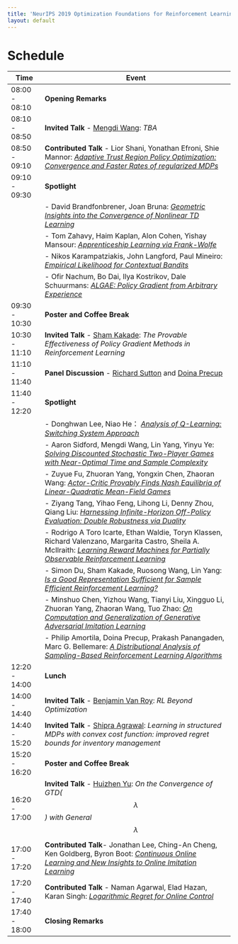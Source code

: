 ```yaml
---
title: 'NeurIPS 2019 Optimization Foundations for Reinforcement Learning Workshop'
layout: default
---
```


# Schedule

| Time    | Event |
| ------- | -------- |
| 08:00 - 08:10 | **Opening Remarks** |
| 08:10 - 08:50 | **Invited Talk** - [Mengdi Wang][mengdi]: *TBA*|
| 08:50 - 09:10 | **Contributed Talk** - Lior Shani, Yonathan Efroni, Shie Mannor: <a href="assets/accepted_papers/2.pdf">*Adaptive Trust Region Policy Optimization: Convergence and Faster Rates of regularized MDPs*</a> |
| 09:10 - 09:30 | **Spotlight** |
| | - David Brandfonbrener, Joan Bruna: <a href="assets/accepted_papers/7.pdf">*Geometric Insights into the Convergence of Nonlinear TD Learning*</a>|
| | - Tom Zahavy, Haim Kaplan, Alon Cohen, Yishay Mansour: <a href="assets/accepted_papers/10.pdf">*Apprenticeship Learning via Frank-Wolfe*</a>|	
| | - Nikos Karampatziakis, John Langford, Paul Mineiro: <a href="assets/accepted_papers/22.pdf">*Empirical Likelihood for Contextual Bandits*</a>|
| | - Ofir Nachum, Bo Dai, Ilya  Kostrikov, Dale  Schuurmans: <a href="assets/accepted_papers/44.pdf">*ALGAE: Policy Gradient from Arbitrary Experience*</a>	|
| 09:30 - 10:30 | **Poster and Coffee Break** |
| 10:30 - 11:10 | **Invited Talk** - [Sham Kakade][sham]: *The Provable Effectiveness of Policy Gradient Methods in Reinforcement Learning*|
| 11:10 - 11:40 | **Panel Discussion** - [Richard Sutton][rich] and [Doina Precup][doina] |
| 11:40 - 12:20 | **Spotlight** |
| | - Donghwan Lee, Niao He： <a href="assets/accepted_papers/27.pdf">*Analysis of Q-Learning: Switching System Approach*</a>|
| | - Aaron Sidford, Mengdi Wang, Lin Yang, Yinyu Ye: <a href="assets/accepted_papers/33.pdf">*Solving Discounted Stochastic Two-Player Games with Near-Optimal Time and Sample Complexity*</a>|
| | - Zuyue Fu, Zhuoran Yang, Yongxin Chen, Zhaoran Wang: <a href="assets/accepted_papers/42.pdf">*Actor-Critic Provably Finds Nash Equilibria of Linear-Quadratic Mean-Field Games*</a>|
| | - Ziyang Tang, Yihao Feng, Lihong Li, Denny Zhou, Qiang Liu: <a href="assets/accepted_papers/48.pdf">*Harnessing Infinite-Horizon Off-Policy Evaluation: Double Robustness via Duality*</a>|
| | - Rodrigo A Toro Icarte, Ethan Waldie, Toryn  Klassen,  Richard Valenzano, Margarita  Castro, Sheila A.  McIlraith: <a href="assets/accepted_papers/49.pdf">*Learning Reward Machines for Partially Observable Reinforcement Learning*</a>|	
| | - Simon Du, Sham Kakade, Ruosong Wang, Lin Yang: <a href="assets/accepted_papers/53.pdf">*Is a Good Representation Sufficient for Sample Efficient Reinforcement Learning?*</a>|
| | - Minshuo Chen, Yizhou Wang, Tianyi  Liu, Xingguo Li, Zhuoran Yang, Zhaoran Wang, Tuo Zhao: <a href="assets/accepted_papers/54.pdf">*On Computation and Generalization of Generative Adversarial Imitation Learning*</a>|
| | - Philip Amortila, Doina Precup, Prakash  Panangaden, Marc G. Bellemare: <a href="assets/accepted_papers/69.pdf">*A Distributional Analysis of Sampling-Based Reinforcement Learning Algorithms*</a>|
| 12:20 - 14:00 | **Lunch** |
| 14:00 - 14:40 | **Invited Talk** - [Benjamin Van Roy][ben]: *RL Beyond Optimization*|
| 14:40 - 15:20 | **Invited Talk** - [Shipra Agrawal][shipra]: *Learning in structured MDPs with convex cost function: improved regret bounds for inventory management*|
| 15:20 - 16:20 | **Poster and Coffee Break** |
| 16:20 - 17:00 | **Invited Talk** - [Huizhen Yu][huizhen]: *On the Convergence of GTD($$\lambda$$) with General $$\lambda$$* |
| 17:00 - 17:20 | **Contributed Talk**- Jonathan Lee, Ching-An Cheng, Ken Goldberg, Byron Boot: <a href="assets/accepted_papers/55.pdf">*Continuous Online Learning and New Insights to Online Imitation Learning*</a> |
| 17:20 - 17:40 | **Contributed Talk** - Naman Agarwal, Elad Hazan, Karan Singh:  <a href="assets/accepted_papers/37.pdf">*Logarithmic Regret for Online Control*</a>|
| 17:40 - 18:00 | **Closing Remarks** |

<!-- [speakers]: #speakers -->
[sham]: https://homes.cs.washington.edu/~sham/
[shipra]: http://www.columbia.edu/~sa3305/
[ben]: https://web.stanford.edu/~bvr/
[mengdi]: https://mwang.princeton.edu/
[huizhen]: https://directory.ualberta.ca/person/huizhen
[rich]: http://incompleteideas.net/
[doina]: https://www.cs.mcgill.ca/~dprecup/

